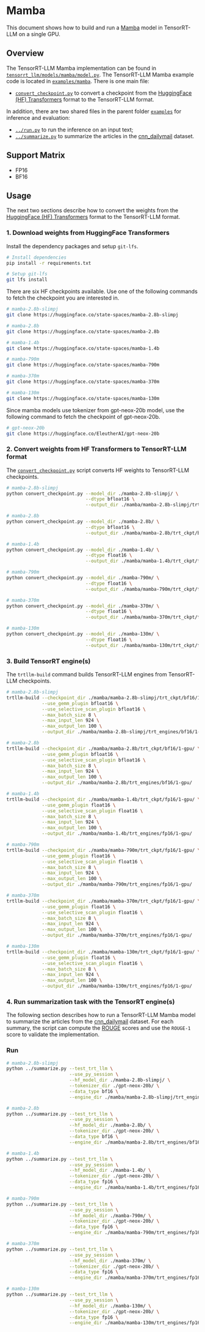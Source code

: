 # Mamba

This document shows how to build and run a [Mamba](https://github.com/state-spaces/mamba) model in TensorRT-LLM on a single GPU.

## Overview

The TensorRT-LLM Mamba implementation can be found in [`tensorrt_llm/models/mamba/model.py`](../../tensorrt_llm/models/mamba/model.py). The TensorRT-LLM Mamba example code is located in [`examples/mamba`](./). There is one main file:

* [`convert_checkpoint.py`](./convert_checkpoint.py) to convert a checkpoint from the [HuggingFace (HF) Transformers](https://github.com/huggingface/transformers) format to the TensorRT-LLM format.

In addition, there are two shared files in the parent folder [`examples`](../) for inference and evaluation:

* [`../run.py`](../run.py) to run the inference on an input text;
* [`../summarize.py`](../summarize.py) to summarize the articles in the [cnn_dailymail](https://huggingface.co/datasets/cnn_dailymail) dataset.


## Support Matrix
  * FP16
  * BF16

## Usage

The next two sections describe how to convert the weights from the [HuggingFace (HF) Transformers](https://github.com/huggingface/transformers)
format to the TensorRT-LLM format.

### 1. Download weights from HuggingFace Transformers

Install the dependency packages and setup `git-lfs`.

```bash
# Install dependencies
pip install -r requirements.txt

# Setup git-lfs
git lfs install
```

There are six HF checkpoints available. Use one of the following commands to fetch the checkpoint you are interested in.

```bash
# mamba-2.8b-slimpj
git clone https://huggingface.co/state-spaces/mamba-2.8b-slimpj

# mamba-2.8b
git clone https://huggingface.co/state-spaces/mamba-2.8b

# mamba-1.4b
git clone https://huggingface.co/state-spaces/mamba-1.4b

# mamba-790m
git clone https://huggingface.co/state-spaces/mamba-790m

# mamba-370m
git clone https://huggingface.co/state-spaces/mamba-370m

# mamba-130m
git clone https://huggingface.co/state-spaces/mamba-130m
```

Since mamba models use tokenizer from gpt-neox-20b model, use the following command to fetch the checkpoint of gpt-neox-20b.

```bash
# gpt-neox-20b
git clone https://huggingface.co/EleutherAI/gpt-neox-20b
```

### 2. Convert weights from HF Transformers to TensorRT-LLM format
The [`convert_checkpoint.py`](./convert_checkpoint.py) script converts HF weights to TensorRT-LLM checkpoints.

```bash
# mamba-2.8b-slimpj
python convert_checkpoint.py --model_dir ./mamba-2.8b-slimpj/ \
                             --dtype bfloat16 \
                             --output_dir ./mamba/mamba-2.8b-slimpj/trt_ckpt/bf16/1-gpu/

# mamba-2.8b
python convert_checkpoint.py --model_dir ./mamba-2.8b/ \
                             --dtype bfloat16 \
                             --output_dir ./mamba/mamba-2.8b/trt_ckpt/bf16/1-gpu/

# mamba-1.4b
python convert_checkpoint.py --model_dir ./mamba-1.4b/ \
                             --dtype float16 \
                             --output_dir ./mamba/mamba-1.4b/trt_ckpt/fp16/1-gpu/

# mamba-790m
python convert_checkpoint.py --model_dir ./mamba-790m/ \
                             --dtype float16 \
                             --output_dir ./mamba/mamba-790m/trt_ckpt/fp16/1-gpu/

# mamba-370m
python convert_checkpoint.py --model_dir ./mamba-370m/ \
                             --dtype float16 \
                             --output_dir ./mamba/mamba-370m/trt_ckpt/fp16/1-gpu/

# mamba-130m
python convert_checkpoint.py --model_dir ./mamba-130m/ \
                             --dtype float16 \
                             --output_dir ./mamba/mamba-130m/trt_ckpt/fp16/1-gpu/
```

### 3. Build TensorRT engine(s)
The `trtllm-build` command builds TensorRT-LLM engines from TensorRT-LLM checkpoints.

```bash
# mamba-2.8b-slimpj
trtllm-build --checkpoint_dir ./mamba/mamba-2.8b-slimpj/trt_ckpt/bf16/1-gpu/ \
             --use_gemm_plugin bfloat16 \
             --use_selective_scan_plugin bfloat16 \
             --max_batch_size 8 \
             --max_input_len 924 \
             --max_output_len 100 \
             --output_dir ./mamba/mamba-2.8b-slimpj/trt_engines/bf16/1-gpu/

# mamba-2.8b
trtllm-build --checkpoint_dir ./mamba/mamba-2.8b/trt_ckpt/bf16/1-gpu/ \
             --use_gemm_plugin bfloat16 \
             --use_selective_scan_plugin bfloat16 \
             --max_batch_size 8 \
             --max_input_len 924 \
             --max_output_len 100 \
             --output_dir ./mamba/mamba-2.8b/trt_engines/bf16/1-gpu/

# mamba-1.4b
trtllm-build --checkpoint_dir ./mamba/mamba-1.4b/trt_ckpt/fp16/1-gpu/ \
             --use_gemm_plugin float16 \
             --use_selective_scan_plugin float16 \
             --max_batch_size 8 \
             --max_input_len 924 \
             --max_output_len 100 \
             --output_dir ./mamba/mamba-1.4b/trt_engines/fp16/1-gpu/

# mamba-790m
trtllm-build --checkpoint_dir ./mamba/mamba-790m/trt_ckpt/fp16/1-gpu/ \
             --use_gemm_plugin float16 \
             --use_selective_scan_plugin float16 \
             --max_batch_size 8 \
             --max_input_len 924 \
             --max_output_len 100 \
             --output_dir ./mamba/mamba-790m/trt_engines/fp16/1-gpu/

# mamba-370m
trtllm-build --checkpoint_dir ./mamba/mamba-370m/trt_ckpt/fp16/1-gpu/ \
             --use_gemm_plugin float16 \
             --use_selective_scan_plugin float16 \
             --max_batch_size 8 \
             --max_input_len 924 \
             --max_output_len 100 \
             --output_dir ./mamba/mamba-370m/trt_engines/fp16/1-gpu/

# mamba-130m
trtllm-build --checkpoint_dir ./mamba/mamba-130m/trt_ckpt/fp16/1-gpu/ \
             --use_gemm_plugin float16 \
             --use_selective_scan_plugin float16 \
             --max_batch_size 8 \
             --max_input_len 924 \
             --max_output_len 100 \
             --output_dir ./mamba/mamba-130m/trt_engines/fp16/1-gpu/
```

### 4. Run summarization task with the TensorRT engine(s)

The following section describes how to run a TensorRT-LLM Mamba model to summarize the articles from the
[cnn_dailymail](https://huggingface.co/datasets/cnn_dailymail) dataset. For each summary, the script can compute the
[ROUGE](https://en.wikipedia.org/wiki/ROUGE_(metric)) scores and use the `ROUGE-1` score to validate the implementation.

### Run
```bash
# mamba-2.8b-slimpj
python ../summarize.py --test_trt_llm \
                       --use_py_session \
                       --hf_model_dir ./mamba-2.8b-slimpj/ \
                       --tokenizer_dir ./gpt-neox-20b/ \
                       --data_type bf16 \
                       --engine_dir ./mamba/mamba-2.8b-slimpj/trt_engines/bf16/1-gpu/

# mamba-2.8b
python ../summarize.py --test_trt_llm \
                       --use_py_session \
                       --hf_model_dir ./mamba-2.8b/ \
                       --tokenizer_dir ./gpt-neox-20b/ \
                       --data_type bf16 \
                       --engine_dir ./mamba/mamba-2.8b/trt_engines/bf16/1-gpu/

# mamba-1.4b
python ../summarize.py --test_trt_llm \
                       --use_py_session \
                       --hf_model_dir ./mamba-1.4b/ \
                       --tokenizer_dir ./gpt-neox-20b/ \
                       --data_type fp16 \
                       --engine_dir ./mamba/mamba-1.4b/trt_engines/fp16/1-gpu/

# mamba-790m
python ../summarize.py --test_trt_llm \
                       --use_py_session \
                       --hf_model_dir ./mamba-790m/ \
                       --tokenizer_dir ./gpt-neox-20b/ \
                       --data_type fp16 \
                       --engine_dir ./mamba/mamba-790m/trt_engines/fp16/1-gpu/

# mamba-370m
python ../summarize.py --test_trt_llm \
                       --use_py_session \
                       --hf_model_dir ./mamba-370m/ \
                       --tokenizer_dir ./gpt-neox-20b/ \
                       --data_type fp16 \
                       --engine_dir ./mamba/mamba-370m/trt_engines/fp16/1-gpu/

# mamba-130m
python ../summarize.py --test_trt_llm \
                       --use_py_session \
                       --hf_model_dir ./mamba-130m/ \
                       --tokenizer_dir ./gpt-neox-20b/ \
                       --data_type fp16 \
                       --engine_dir ./mamba/mamba-130m/trt_engines/fp16/1-gpu/
```
